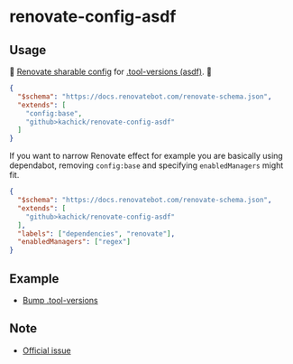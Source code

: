 # renovate-config-asdf

## Usage

🚧 [Renovate sharable config](https://docs.renovatebot.com/config-presets/) for [.tool-versions (asdf)](https://github.com/asdf-vm/asdf-plugins/tree/master/plugins). 🚧

```json
{
  "$schema": "https://docs.renovatebot.com/renovate-schema.json",
  "extends": [
    "config:base",
    "github>kachick/renovate-config-asdf"
  ]
}
```

If you want to narrow Renovate effect for example you are basically using dependabot, removing `config:base` and specifying `enabledManagers` might fit.

```json
{
  "$schema": "https://docs.renovatebot.com/renovate-schema.json",
  "extends": [
    "github>kachick/renovate-config-asdf"
  ],
  "labels": ["dependencies", "renovate"],
  "enabledManagers": ["regex"]
}
```

## Example

- [Bump .tool-versions](https://github.com/kachick/renovate-config-asdf/pull/NNN)

## Note

- [Official issue](https://github.com/renovatebot/renovate/issues/4051)
